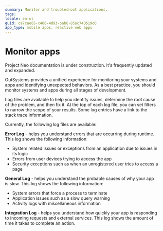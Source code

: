 ```yaml
---
summary: Monitor and troubleshoot applications.
tags: 
locale: en-us
guid: ca7cae65-c466-4d93-bab6-85ac740519c0
app_type: mobile apps, reactive web apps
---
```


# Monitor apps

<div class="info" markdown="1">

Project Neo documentation is under construction. It's frequently updated and expanded.

</div>

OutSystems provides a unified experience for monitoring your systems and apps and identifying unexpected behaviors. As a best practice, you should monitor systems and apps during all stages of development.

Log files are available to help you identify issues, determine the root cause of the problem, and then fix it. At the top of each log file, you can set filters to narrow the scope of your results. Some log entries have a link to the stack trace information.

Currently, the following log files are available:

**Error Log** - helps you understand errors that are occurring during runtime. This log shows the following information:

* System related issues or exceptions from an application due to issues in its logic
* Errors from user devices trying to access the app
* Security exceptions such as when an unregistered user tries to access a page

**General Log** - helps you understand the probable causes of why your app is slow. This log shows the following information:

* System errors that force a process to terminate
* Application issues such as a slow query warning
* Activity logs with miscellaneous information 

**Integration Log** - helps you understand how quickly your app is responding to incoming requests and external services. This log shows the amount of time it takes to complete an action.
